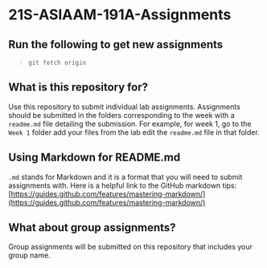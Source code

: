 # 21S-ASIAAM-191A-Assignments
## Run the following to get new assignments
> `git fetch origin`

## What is this repository for?
Use this repository to submit individual lab assignments. Assignments should be submitted in the folders corresponding to the week with a `readme.md` file detailing the submission. For example, for week 1, go to the `Week 1` folder add your files from the lab edit the `readme.md` file in that folder.

## Using Markdown for README.md
`.md` stands for Markdown and it is a format that you will need to submit assignments with. Here is a helpful link to the GitHub markdown tips: [https://guides.github.com/features/mastering-markdown/](https://guides.github.com/features/mastering-markdown/)

## What about group assignments?
Group assignments will be submitted on this repository that includes your group name.
